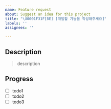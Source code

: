 ```yaml
---
name: Feature request
about: Suggest an idea for this project
title: "\U0001F31F[BE] [개발할 기능을 작성해주세요]"
labels: ''
assignees: ''

---
```


## Description

> description

## Progress

- [ ] todo1
- [ ] todo2
- [ ] todo3
